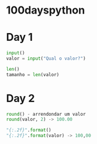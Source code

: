 # 100dayspython

# Day 1

```python
input()
valor = input("Qual o valor?")

len()
tamanho = len(valor)

```

# Day 2

```python
round() - arrendondar um valor
round(valor, 2) -> 100.00

"{:.2f}".format()
"{:.2f}".format(valor) -> 100,00
```